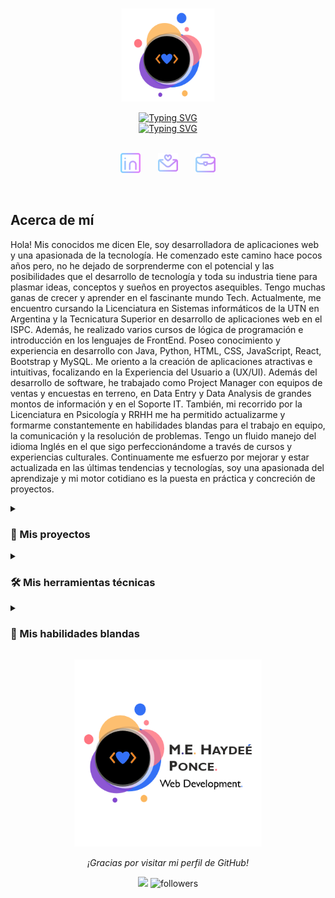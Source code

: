 
<p align='center'><a href='https://github.com/hechizera10'><img width="150px" alt="Logo" title="Logo" src='https://github.com/hechizera10/hechizera10/blob/main/sources/logo%204002.png'></a></p>

<div align=center>
  <a href="https://git.io/typing-svg"><img src="https://readme-typing-svg.demolab.com?font=Poppins&weight=600&size=35&duration=10000&pause=1000000000000000000000000000000000000000000000000000000000000000000000000000000000000000000000000000000000000&color=0A3D6E&center=true&vCenter=true&width=600&height=40&lines=Mar%C3%ADa+Elena+Hayde%C3%A9+Ponce" alt="Typing SVG" /></a>
</div>

   <div align=center>
<a href="https://git.io/typing-svg"><img src="https://readme-typing-svg.demolab.com?font=Poppins&weight=600&size=25&pause=2000&color=9C2389&center=true&vCenter=true&width=600&height=35&lines=%3C Desarrolladora+Web+Fullstack %3E;%3C Trabajo+Colaborativo %3E; 💗" alt="Typing SVG" /></a> 
</div>
  &#8287;&#8287;&#8287;&#8287;&#8287;

<p align="center">
      <a href="PATH"><img width="32px" alt="LinkedIn" title="LinkedIn" src="https://github.com/hechizera10/hechizera10/blob/main/sources/linkedin.png"></a>
  &#8287;&#8287;&#8287;&#8287;&#8287;
    <a href="PATH"><img width="32px" alt="Email" title="Email" src="https://github.com/hechizera10/hechizera10/blob/main/sources/email.png"/></a>
  &#8287;&#8287;&#8287;&#8287;&#8287;
    <a href="path" alt="Portfolio" title="Portfolio"><img width="32px" src="https://github.com/hechizera10/hechizera10/blob/main/sources/portfolio.png"/> </a>
</p>

<div >
<br>
 
## Acerca de mí

Hola! Mis conocidos me dicen Ele, soy desarrolladora de aplicaciones web y una apasionada de la tecnología. He comenzado este camino hace pocos años pero, no he dejado de sorprenderme con el potencial y las posibilidades que el desarrollo de tecnología y toda su industria tiene para plasmar ideas, conceptos y sueños en proyectos asequibles. Tengo muchas ganas de crecer y aprender en el fascinante mundo Tech.
Actualmente, me encuentro cursando la Licenciatura en Sistemas informáticos de la UTN en Argentina y la Tecnicatura Superior en desarrollo de aplicaciones web en el ISPC.
Además, he realizado varios cursos de lógica de programación e introducción en los lenguajes de FrontEnd. Poseo conocimiento y experiencia en desarrollo con Java, Python, HTML, CSS, JavaScript, React, Bootstrap y MySQL. Me oriento a la creación de aplicaciones atractivas e intuitivas, focalizando en la Experiencia del Usuario a (UX/UI). 
Además del desarrollo de software, he trabajado como Project Manager con equipos de ventas y encuestas en terreno, en Data Entry y Data Analysis de grandes montos de información y en el Soporte IT.
También, mi recorrido por la Licenciatura en Psicología y RRHH me ha permitido actualizarme y formarme constantemente en habilidades blandas para el trabajo en equipo, la comunicación y la resolución de problemas. Tengo un fluido manejo del idioma Inglés en el que sigo perfeccionándome a través de cursos y experiencias culturales. 
Continuamente me esfuerzo por mejorar y estar actualizada en las últimas tendencias y tecnologías, soy una apasionada del aprendizaje y mi motor cotidiano es la puesta en práctica y concreción de proyectos.

</div>

<details> 
  <summary><h3>📘 Mis proyectos </h3></summary>

  <div align="center">
    <a href=>
      <img width="278" src="&bg_color=754731&title_color=FCD757&hide_border=true&icon_color=F8D866&show_icons=false">
    </a>
   <a href=>
      <img width="278" src="&bg_color=754731&title_color=FCD757&hide_border=true&icon_color=F8D866&show_icons=false">
    </a>
   <a href=>
      <img width="278" src="&bg_color=754731&title_color=FCD757&hide_border=true&icon_color=F8D866&show_icons=false">
    </a>
   <a href=>
      <img width="278" src="&bg_color=754731&title_color=FCD757&hide_border=true&icon_color=F8D866&show_icons=false">
    </a>

  </div> 

#
</details>


<details>

<summary><h3>🛠️ Mis herramientas técnicas</h3></summary>

<h4>- Lenguajes de programación:</h4> 
  <ul>
    <li>HTML </li>
    <li>CSS </li>
    <li>JavaScript </li>
    <li>TypeScript </li>
    <li>Python </li>
    <li>Java</li>
  </ul>
<h4>- Librerías:</h4> 
  <ul>
    <li>Bootstrap</li>
    <li>Sass</li>
  </ul>
<h4>- Frameworks:</h4> 
  <ul>
    <li>ReactJS </li>
    <li>NodeJS </li>
    <li>Express </li>
    <li>NextJS </li>
    <li>Angular</li>
  </ul>
<h4>- Bases de datos:</h4> 
<ul>
  <li>MongoDB </li>
  <li>MySQL</li>
</ul>

#
</details>

<details>

<summary><h3>🙂 Mis habilidades blandas</h3></summary>

<h4>- Proactividad: </h4> Soy una entusiasta para proponer ideas y diferentes acercamientos a la resolución de problemas. Trato de aprovechar cada oportunidad para mejorar mis habilidades y colaborar con mi equipo.

<h4>- Amor por el aprendizaje: </h4>
      Me apasiona aprender, no sólo sobre mi carrera, sino ¡Sobre todo! Cuando tengo un tiempito libre, trato de aprovecharlo para hacer cursos y aprender sobre diferentes habilidades, tareas, oficios.

<h4>- Colaboración: </h4>
      Creo firmemente en el poder del trabajo en equipo, siepre trato de adaptarme a los diferentes formatos de trabajo y aportar sinérgicamente desde mi lugar. 

<h4>- Resolución de problemas: </h4>
      Me encanta enfrentarme desafíos lógicos y técnicos y sobre todo ¡Solucionarlos desde distintos enfoques!


#
</details>


<p align='center'><img width="300px" alt="Firma" title="Firma" src='https://github.com/hechizera10/hechizera10/blob/main/sources/logo%20400.png'></p>

<p align=center ><em>¡Gracias por visitar mi perfil de GitHub!</em></p> 


<div align=center>

![](https://komarev.com/ghpvc/?username=hechizera10&style=for-the-badge&color=orange)
<img alt="followers" title="Follow me on Github" src="https://custom-icon-badges.demolab.com/github/followers/hechizera10?color=7c007c&labelColor=555555&style=for-the-badge&logo=person-add&label=Follow&logoColor=white"/></a>


</div>
